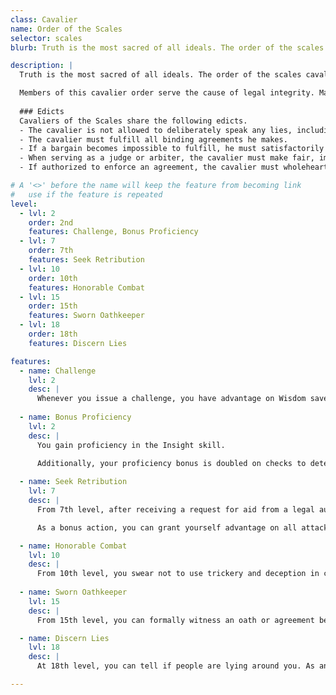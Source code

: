 ```yaml
---
class: Cavalier
name: Order of the Scales
selector: scales
blurb: Truth is the most sacred of all ideals. The order of the scales cavalier safeguards the truth in all its forms, punishing liars, cheaters, and traitors, and never lying or bending the truth himself.

description: |
  Truth is the most sacred of all ideals. The order of the scales cavalier safeguards the truth in all its forms, punishing liars, cheaters, and traitors, and never lying or bending the truth himself. The order of the scale cavalier is steadfast and just. He does not bend to lies nor trickery. His devotion to truth is more unshakable than many clergymen's devotion to their gods. His presence fills good men with awe and inspiration, and it brings fear to charlatans.

  Members of this cavalier order serve the cause of legal integrity. Many order of the scales cavaliers track down and apprehend fleeing lawbreakers so that these vagrants may answer for their crimes and make good on their debts. They often serve as judges or stakeholders, and work to ensure that wherever a bargain is made—whether it is monetary, a life debt, or an oath to be upheld—both ends make good on their promises.
  
  ### Edicts
  Cavaliers of the Scales share the following edicts.
  - The cavalier is not allowed to deliberately speak any lies, including bluffing, stating half-truths with the intent to deceive, exaggerating, telling white lies, and so on.
  - The cavalier must fulfill all binding agreements he makes. 
  - If a bargain becomes impossible to fulfill, he must satisfactorily compensate all aggrieved or adversely affected parties involved in the bargain. 
  - When serving as a judge or arbiter, the cavalier must make fair, impartial judgments, and if unable to do so, must recuse himself at the earliest possibility. 
  - If authorized to enforce an agreement, the cavalier must wholeheartedly strive to accomplish this, remaining unswayed by threats, bribery, and other deterrents.

# A '<>' before the name will keep the feature from becoming link
#   use if the feature is repeated
level:
  - lvl: 2
    order: 2nd
    features: Challenge, Bonus Proficiency
  - lvl: 7
    order: 7th
    features: Seek Retribution
  - lvl: 10
    order: 10th
    features: Honorable Combat
  - lvl: 15
    order: 15th
    features: Sworn Oathkeeper
  - lvl: 18
    order: 18th
    features: Discern Lies

features:
  - name: Challenge
    lvl: 2  
    desc: |
      Whenever you issue a challenge, you have advantage on Wisdom saves against all spells and abilities of the target of his challenge, and +1d4 bonus on saves against spells and abilities from other sources.
      
  - name: Bonus Proficiency
    lvl: 2  
    desc: |
      You gain proficiency in the Insight skill.

      Additionally, your proficiency bonus is doubled on checks to determine whether a creature's behavior is being influenced by others, both by enchantment magic as well as non-magical influence.
      
  - name: Seek Retribution
    lvl: 7 
    desc: |
      From 7th level, after receiving a request for aid from a legal authority or an aggrieved party regarding the breaking of an oath, whenever you encounter the oath-breaking creature, you can choose to vehemently exact retribution.

      As a bonus action, you can grant yourself advantage on all attack rolls and weapon damage rolls against the oathbreaking creature until the start of your next turn. Once you use this ability, you can't use it again until you finish a long rest.

  - name: Honorable Combat
    lvl: 10 
    desc: |
      From 10th level, you swear not to use trickery and deception in combat, and you expect this from others as well. When you are targeted by a spell from a creature not challenged by you, you have advantage on any saving throws against that spell. Once you use this ability, you can't use it again until you finish a short rest.
      
  - name: Sworn Oathkeeper
    lvl: 15 
    desc: |
      From 15th level, you can formally witness an oath or agreement between two creatures. If either creature breaks or reneges on the agreement and you become aware of this, you gain the bonuses from your Seek Retribution ability against that creature at all times. This ability ends when the creature fulfills the conditions of the oath or receives just punishment for breaking the oath. The maximum number of witnessed oaths you can have active at a time is equal to your Charisma modifier (minimum 1).

  - name: Discern Lies
    lvl: 18
    desc: |
      At 18th level, you can tell if people are lying around you. As an action you can create a <spell>Zone of Truth<spell> around you. The save DC is equal to the result of your Insight skill check. Once you use this ability, you can't use it again until you finish a long rest.

---
```

